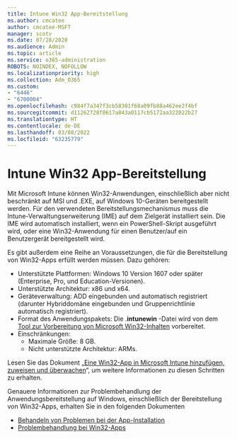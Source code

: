 ```yaml
---
title: Intune Win32 App-Bereitstellung
ms.author: cmcatee
author: cmcatee-MSFT
manager: scotv
ms.date: 07/28/2020
ms.audience: Admin
ms.topic: article
ms.service: o365-administration
ROBOTS: NOINDEX, NOFOLLOW
ms.localizationpriority: high
ms.collection: Adm_O365
ms.custom:
- "6446"
- "6700004"
ms.openlocfilehash: c984f7a347f3cb58301f60a09fb88a462ee2f4bf
ms.sourcegitcommit: d11262728f0617a843a0117cb5172aa322022b27
ms.translationtype: HT
ms.contentlocale: de-DE
ms.lasthandoff: 03/08/2022
ms.locfileid: "63235779"
---
```

# <a name="intune-win32-app-deployment"></a>Intune Win32 App-Bereitstellung

Mit Microsoft Intune können Win32-Anwendungen, einschließlich aber nicht beschränkt auf MSI und .EXE, auf Windows 10-Geräten bereitgestellt werden. Für den verwendeten Bereitstellungsmechanismus muss die Intune-Verwaltungserweiterung (IME) auf dem Zielgerät installiert sein. Die IME wird automatisch installiert, wenn ein PowerShell-Skript ausgeführt wird, oder eine Win32-Anwendung für einen Benutzer/auf ein Benutzergerät bereitgestellt wird.

Es gibt außerdem eine Reihe an Voraussetzungen, die für die Bereitstellung von Win32-Apps erfüllt werden müssen. Dazu gehören:

- Unterstützte Plattformen: Windows 10 Version 1607 oder später (Enterprise, Pro, und Education-Versionen).
- Unterstützte Architektur: x86 und x64.
- Geräteverwaltung: ADD eingebunden und automatisch registriert (darunter Hybriddomäne eingebunden und Gruppenrichtlinie automatisch registriert).
- Format des Anwendungspakets: Die .**intunewin** -Datei wird von dem [Tool zur Vorbereitung von Microsoft Win32-Inhalten](https://docs.microsoft.com/mem/intune/apps/apps-win32-prepare) vorbereitet.
- Einschränkungen:
    - Maximale Größe: 8 GB.
    - Nicht unterstützte Architektur: ARMs.

Lesen Sie das Dokument „[Eine Win32-App in Microsoft Intune hinzufügen, zuweisen und überwachen](https://docs.microsoft.com/mem/intune/apps/apps-win32-add)“, um weitere Informationen zu diesen Schritten zu erhalten.

Genauere Informationen zur Problembehandlung der Anwendungsbereitstellung auf Windows, einschließlich der Bereitstellung von Win32-Apps, erhalten Sie in den folgenden Dokumenten

- [Behandeln von Problemen bei der App-Installation](https://docs.microsoft.com/mem/intune/apps/troubleshoot-app-install)  
- [Problembehandlung bei Win32-Apps](https://docs.microsoft.com/mem/intune/apps/apps-win32-troubleshoot)